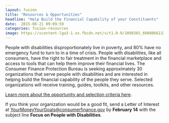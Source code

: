 ```yaml
---
layout: fusion
title: "Resources & Opportunities"
headline: "Help Build the Financial Capability of your Constituents"
date:  2015-08-21 09:09:59
categories: fusion-resources
image: https://scontent-lga3-1.xx.fbcdn.net/v/t1.0-9/1098365_600806613297066_1740566113_n.png?oh=2ed610f9bb1057caea5dc280b9221768&oe=5904E77D
---
```

<p>People with disabilities disproportionately live in poverty, and 80% have no emergency fund to turn to in a time of crisis. People with disabilities, like all consumers, have the right to fair treatment in the financial marketplace and access to tools that can help them improve their financial lives. The Consumer Finance Protection Bureau is seeking approximately 30 organizations that serve people with disabilities and are interested in helping build the financial capability of the people they serve. Selected organizations will receive training, guides, toolkits, and other resources.</p>
<p><a href="http://files.consumerfinance.gov/f/documents/20170117_cfpb_fdic_Financial-Empowerment-Disability-Cohort-2017.pdf">Learn more about the opportunity and selection criteria here</a>.</p>
<p>If you think your organization would be a good fit, send a Letter of Interest at <a href="mailto:YourMoneyYourGoals@consumerfinance.gov">YourMoneyYourGoals@consumerfinance.gov</a> by <strong>February 14</strong> with the subject line <strong>Focus on People with Disabilities</strong>.</p>